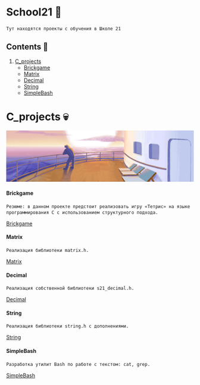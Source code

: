 # School21 :school:
    Тут находятся проекты с обучения в Школе 21
## Contents :book:
   1. [C_projects](#C_projects) 
      - [Brickgame](#Brickgame) 
      - [Matrix](#Matrix)
      - [Decimal](#Decimal)
      - [String](#String)
      - [SimpleBash](#SimpleBash)


# C_projects :skull:
![simple_docker](images/simple_docker.png)

#### Brickgame
    Резюме: в данном проекте предстоит реализовать игру «Тетрис» на языке программирования С с использованием структурного подхода.
[Brickgame](<https://github.com/frastyfeet/School21/tree/main/C_projects/C7_BrickGame_v1.0-1>)

#### Matrix
    Реализация библиотеки matrix.h.
[Matrix](<https://github.com/frastyfeet/School21/tree/main/C_projects/C6_s21_matrix-1>)

#### Decimal
    Реализация собственной библиотеки s21_decimal.h.
[Decimal](<https://github.com/frastyfeet/School21/tree/main/C_projects/C5_s21_decimal-1>)
#### String
    Реализация библиотеки string.h с дополнениями.
[String](<https://github.com/frastyfeet/School21/tree/main/C_projects/C2_s21_stringplus-8>)
#### SimpleBash
    Разработка утилит Bash по работе с текстом: cat, grep.
[SimpleBash](<https://github.com/frastyfeet/School21/tree/main/C_projects/C3_SimpleBashUtils-1>)   